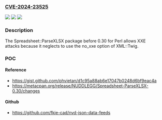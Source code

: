 ### [CVE-2024-23525](https://cve.mitre.org/cgi-bin/cvename.cgi?name=CVE-2024-23525)
![](https://img.shields.io/static/v1?label=Product&message=n%2Fa&color=blue)
![](https://img.shields.io/static/v1?label=Version&message=n%2Fa&color=blue)
![](https://img.shields.io/static/v1?label=Vulnerability&message=n%2Fa&color=brighgreen)

### Description

The Spreadsheet::ParseXLSX package before 0.30 for Perl allows XXE attacks because it neglects to use the no_xxe option of XML::Twig.

### POC

#### Reference
- https://gist.github.com/phvietan/d1c95a88ab6e17047b0248d6bf9eac4a
- https://metacpan.org/release/NUDDLEGG/Spreadsheet-ParseXLSX-0.30/changes

#### Github
- https://github.com/fkie-cad/nvd-json-data-feeds

